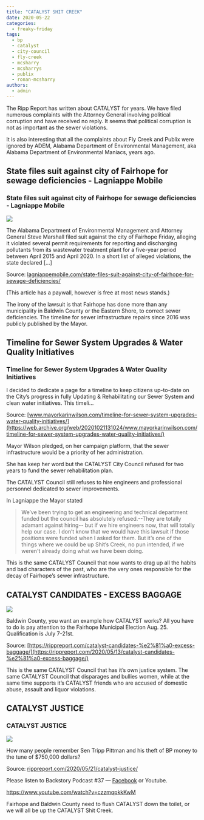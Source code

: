 ```yaml
---
title: "CATALYST SHIT CREEK"
date: 2020-05-22
categories: 
  - freaky-friday
tags: 
  - bp
  - catalyst
  - city-council
  - fly-creek
  - mcsharry
  - mcsharrys
  - publix
  - ronan-mcsharry
authors: 
  - admin
---
```


The Ripp Report has written about CATALYST for years. We have filed numerous complaints with the Attorney General involving political corruption and have received no reply. It seems that political corruption is not as important as the sewer violations.

It is also interesting that all the complaints about Fly Creek and Publix were ignored by ADEM, Alabama Department of Environmental Management, aka Alabama Department of Environmental Maniacs, years ago.

## State files suit against city of Fairhope for sewage deficiencies - Lagniappe Mobile

### State files suit against city of Fairhope for sewage deficiencies - Lagniappe Mobile

![](https://lagniappemobile.com/wp-content/uploads/2020/02/Sewerweb.jpg)

The Alabama Department of Environmental Management and Attorney General Steve Marshall filed suit against the city of Fairhope Friday, alleging it violated several permit requirements for reporting and discharging pollutants from its wastewater treatment plant for a five-year period between April 2015 and April 2020. In a short list of alleged violations, the state declared \[…\]

Source: [lagniappemobile.com/state-files-suit-against-city-of-fairhope-for-sewage-deficiencies/](https://lagniappemobile.com/state-files-suit-against-city-of-fairhope-for-sewage-deficiencies/)

(This article has a paywall, however is free at most news stands.)

The irony of the lawsuit is that Fairhope has done more than any municipality in Baldwin County or the Eastern Shore, to correct sewer deficiencies. The timeline for sewer infrastructure repairs since 2016 was publicly published by the Mayor.

## Timeline for Sewer System Upgrades & Water Quality Initiatives

### Timeline for Sewer System Upgrades & Water Quality Initiatives

I decided to dedicate a page for a timeline to keep citizens up-to-date on the City’s progress in fully Updating & Rehabilitating our Sewer System and clean water initiatives. This timeli…

Source: [www.mayorkarinwilson.com/timeline-for-sewer-system-upgrades-water-quality-initiatives/](https://web.archive.org/web/20201021131024/www.mayorkarinwilson.com/timeline-for-sewer-system-upgrades-water-quality-initiatives/)

Mayor Wilson pledged, on her campaign platform, that the sewer infrastructure would be a priority of her administration.

She has keep her word but the CATALYST City Council refused for two years to fund the sewer rehabilitation plan.

The CATALYST Council still refuses to hire engineers and professional personnel dedicated to sewer improvements.

In Lagniappe the Mayor stated

> We’ve been trying to get an engineering and technical department funded but the council has absolutely refused.--They are totally adamant against hiring-- but if we hire engineers now, that will totally help our case. I don’t know that we would have this lawsuit if those positions were funded when I asked for them. But it’s one of the things where we could be up Shit’s Creek, no pun intended, if we weren't already doing what we have been doing.

This is the same CATALYST Council that now wants to drag up all the habits and bad characters of the past, who are the very ones responsible for the decay of Fairhope’s sewer infrastructure.

## CATALYST CANDIDATES - EXCESS BAGGAGE

![](https://cdn.rippreport.com/baggage.png)

Baldwin County, you want an example how CATALYST works? All you have to do is pay attention to the Fairhope Municipal Election Aug. 25. Qualification is July 7-21st.

Source: [https://rippreport.com/catalyst-candidates-%e2%81%a0-excess-baggage/](https://rippreport.com/2020/05/13/catalyst-candidates-%e2%81%a0-excess-baggage/)

This is the same CATALYST Council that has it’s own justice system. The same CATALYST Council that disparages and bullies women, while at the same time supports it’s CATALYST friends who are accused of domestic abuse, assault and liquor violations.

## CATALYST JUSTICE

### CATALYST JUSTICE

![](https://cdn.rippreport.com/catalyst-justice-1.png)

How many people remember Sen Tripp Pittman and his theft of BP money to the tune of $750,000 dollars?

Source: [rippreport.com/2020/05/21/catalyst-justice/](https://rippreport.com/catalyst-justice/)

Please listen to Backstory Podcast #37 — [Facebook](https://www.facebook.com/BackstoryPodcast/) or Youtube.

https://www.youtube.com/watch?v=czzmqpkkKwM

Fairhope and Baldwin County need to flush CATALYST down the toilet, or we will all be up the CATALYST Shit Creek.
